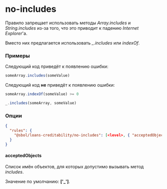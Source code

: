 # no-includes

Правило запрещает использовать методы *Array.includes* и *String.includes* из-за того, что это приводит к падению *Internet Explorer*'а.

Вместо них предлагается использовать *_.includes* или *indexOf*.

### Примеры

Следующий код приведёт к появлению ошибки:

```js
someArray.includes(someValue)
```

Следующий код **не** приведёт к появлению ошибки:

```js
someArray.indexOf(someValue) >= 0

_.includes(someArray, someValue)
```

### Опции

```json
{
  "rules": {
    "@sbol/loans-creditability/no-includes": [<level>, { "acceptedObjects": <string[]> }]
  }
}
```

#### acceptedObjects

Список имён объектов, для которых допустимо вызывать метод *includes*.

Значение по умолчанию: **['_']**.

